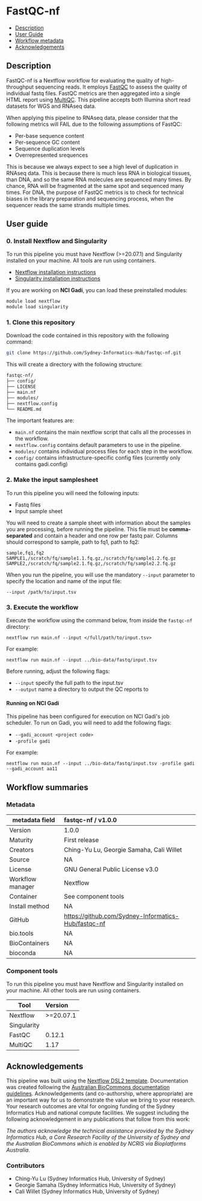 # FastQC-nf 

 - [Description](#description)
 - [User Guide](#user-guide)
 - [Workflow metadata](#Workflow-summaries)
 - [Acknowledgements](#acknowledgements)

## Description

FastQC-nf is a Nextflow workflow for evaluating the quality of high-throughput sequencing reads. It employs [FastQC](https://www.bioinformatics.babraham.ac.uk/projects/fastqc/) to assess the quality of individual fastq files. FastQC metrics are then aggregated into a single HTML report using [MultiQC](https://multiqc.info/). This pipeline accepts both Illumina short read datasets for WGS and RNAseq data. 

When applying this pipeline to RNAseq data, please consider that the following metrics will FAIL due to the following assumptions of FastQC: 

* Per-base sequence content
* Per-sequence GC content
* Sequence duplication levels
* Overrepresented srequences 

This is because we always expect to see a high level of duplication in RNAseq data. This is because there is much less RNA in biological tissues, than DNA, and so the same RNA molecules are sequenced many times. By chance, RNA will be fragmented at the same spot and sequenced many times. For DNA, the purpose of FastQC metrics is to check for technical biases in the library preparation and sequencing process, when the sequencer reads the same strands multiple times. 

## User guide

### 0. Install Nextflow and Singularity

To run this pipeline you must have Nextflow (>=20.07.1) and Singularity installed on your machine. All tools are run using containers. 

* [Nextflow installation instructions](https://www.nextflow.io/docs/latest/getstarted.html)
* [Singularity installation instructions](https://docs.sylabs.io/guides/3.0/user-guide/installation.html)

If you are working on **NCI Gadi**, you can load these preinstalled modules: 

```bash
module load nextflow 
module load singularity
```

### 1. Clone this repository

Download the code contained in this repository with the following command:

```bash
git clone https://github.com/Sydney-Informatics-Hub/fastqc-nf.git
```

This will create a directory with the following structure: 
```bash
fastqc-nf/
├── config/
├── LICENSE
├── main.nf
├── modules/
├── nextflow.config
└── README.md
```

The important features are:

* `main.nf` contains the main nextflow script that calls all the processes in the workflow.
* `nextflow.config` contains default parameters to use in the pipeline.
* `modules/` contains individual process files for each step in the workflow.
* `config/` contains infrastructure-specific config files (currently only contains gadi.config)

### 2. Make the input samplesheet

To run this pipeline you will need the following inputs:

* Fastq files 
* Input sample sheet

You will need to create a sample sheet with information about the samples you are processing, before running the pipeline. 
This file must be **comma-separated** and contain a header and one row per fastq pair. Columns should correspond to sample, path to fq1, path to fq2:

```csv
sample,fq1,fq2
SAMPLE1,/scratch/fq/sample1.1.fq.gz,/scratch/fq/sample1.2.fq.gz
SAMPLE2,/scratch/fq/sample2.1.fq.gz,/scratch/fq/sample2.2.fq.gz
```

When you run the pipeline, you will use the mandatory `--input` parameter to specify the location and name of the input file:

```
--input /path/to/input.tsv
```

### 3. Execute the workflow 

Execute the workflow using the command below, from inside the `fastqc-nf` directory: 

```
nextflow run main.nf --input </full/path/to/input.tsv>
```

For example: 
```
nextflow run main.nf --input ../bio-data/fastq/input.tsv 
```

Before running, adjust the following flags:
* `--input` specify the full path to the input.tsv
* `--output` name a directory to output the QC reports to

#### Running on NCI Gadi 

This pipeline has been configured for execution on NCI Gadi's job scheduler. To run on Gadi, you will need to add the following flags:

* `--gadi_account <project code>`
* `-profile gadi` 

For example: 

```
nextflow run main.nf --input ../bio-data/fastq/input.tsv -profile gadi --gadi_account aa11
```

## Workflow summaries
### Metadata

|metadata field     | fastqc-nf / v1.0.0                |
|-------------------|:--------------------------------- |
|Version            | 1.0.0                             |
|Maturity           | First release                     |
|Creators           | Ching-Yu Lu, Georgie Samaha, Cali Willet |
|Source             | NA                                |
|License            | GNU General Public License v3.0   |
|Workflow manager   | Nextflow                          |
|Container          | See component tools               |
|Install method     | NA                                |
|GitHub             | https://github.com/Sydney-Informatics-Hub/fastqc-nf |
|bio.tools          | NA                                |
|BioContainers      | NA                                |
|bioconda           | NA                                |

### Component tools

To run this pipeline you must have Nextflow and Singularity installed on your machine. All other tools are run using containers.

|Tool         | Version  |
|-------------|:---------|
|Nextflow     |>=20.07.1 |
|Singularity  |          |
|FastQC       |0.12.1    |
|MultiQC      |1.17      |

## Acknowledgements

This pipeline was built using the [Nextflow DSL2 template](https://github.com/Sydney-Informatics-Hub/Nextflow_DSL2_template). Documentation was created following the [Australian BioCommons documentation guidelines](https://github.com/AustralianBioCommons/doc_guidelines). Acknowledgements (and co-authorship, where appropriate) are an important way for us to demonstrate the value we bring to your research. Your research outcomes are vital for ongoing funding of the Sydney Informatics Hub and national compute facilities. We suggest including the following acknowledgement in any publications that follow from this work:

*The authors acknowledge the technical assistance provided by the Sydney Informatics Hub, a Core Research Facility of the University of Sydney and the Australian BioCommons which is enabled by NCRIS via Bioplatforms Australia.*

### Contributors

* Ching-Yu Lu (Sydney Informatics Hub, University of Sydney)
* Georgie Samaha (Sydney Informatics Hub, University of Sydney)
* Cali Willet (Sydney Informatics Hub, University of Sydney)


